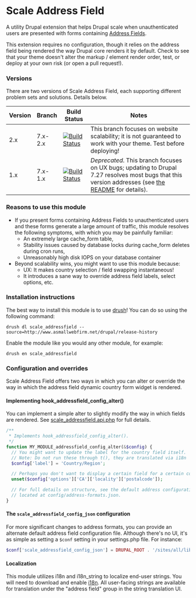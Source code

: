 Scale Address Field
===================

A utility Drupal extension that helps Drupal scale when unauthenticated users
are presented with forms containing [Address Fields]().

This extension requires no configuration, though it relies on the address field
being rendered the way Drupal core renders it by default. Check to see that your
theme doesn't alter the markup / element render order, test, or deploy at your
own risk (or open a pull request!).

### Versions

There are two versions of Scale Address Field, each supporting different problem
sets and solutions. Details below.

Version | Branch | Build Status | Notes
------- | ------ | ----------- | -----
2.x     | 7.x-2.x | [![Build Status](https://travis-ci.org/asmallwebfirm/scale_addressfield.png?branch=7.x-2.x)](https://travis-ci.org/asmallwebfirm/scale_addressfield) | This branch focuses on website scalability; it is not guaranteed to work with your theme. Test before deploying!
1.x     | 7.x-1.x | [![Build Status](https://travis-ci.org/asmallwebfirm/scale_addressfield.png?branch=7.x-1.x)](https://travis-ci.org/asmallwebfirm/scale_addressfield) | _Deprecated_. This branch focuses on UX bugs; updating to Drupal 7.27 resolves most bugs that this version addresses (see [the README]() for details).


### Reasons to use this module

- If you present forms containing Address Fields to unauthenticated users and
  these forms generate a large amount of traffic, this module resolves the
  following symptoms, with which you may be painfully familiar:
  - An extremely large cache_form table,
  - Stability issues caused by database locks during cache_form deletes during
    cron runs,
  - Unreasonably high disk IOPS on your database container
- Beyond scalability wins, you might want to use this module because:
  - UX: It makes country selection / field swapping instantaneous!
  - It introduces a sane way to override address field labels, select options,
    etc.

### Installation instructions

The best way to install this module is to use [drush][]! You can do so
using the following command:

```
drush dl scale_addressfield --source=http://www.asmallwebfirm.net/drupal/release-history
```

Enable the module like you would any other module, for example:

```
drush en scale_addressfield
```

### Configuration and overrides

Scale Address Field offers two ways in which you can alter or override the way
in which the address field dynamic country form widget is rendered.

#### Implementing hook_addressfield_config_alter()

You can implement a simple alter to slightly modify the way in which fields are
rendered. See [scale_addressfield.api.php](scale_addressfield.api.php) for full
details.

```php
/**
 * Implements hook_addressfield_config_alter().
 */
function MY_MODULE_addressfield_config_alter(&$config) {
  // You might want to update the label for the country field itself.
  // Note: Do not run these through t(), they are translated via i18n
  $config['label'] = 'Country/Region';

  // Perhaps you don't want to display a certain field for a certain country.
  unset($config['options']['CA']['locality']['postalcode']);

  // For full details on structure, see the default address configuration file,
  // located at config/address-formats.json.
}
```

#### The `scale_addressfield_config_json` configuration

For more significant changes to address formats, you can provide an alternate
default address field configuration file. Although there's no UI, it's as simple
as setting a `$conf` setting in your settings.php file. For instance:

```php
$conf['scale_addressfield_config_json'] = DRUPAL_ROOT . '/sites/all/libraries/my-addressfield-config.json';
```

#### Localization

This module utilizes i18n and i18n_string to localize end-user strings. You will
need to download and enable [i18n](). All user-facing strings are available for
translation under the "address field" group in the string translation UI.

[Address Fields]: https://drupal.org/project/addressfield
[the README]: https://github.com/asmallwebfirm/scale_addressfield/blob/7.x-1.x/README.md
[drush]: https://github.com/drush-ops/drush
[i18n]: https://drupal.org/project/i18n
